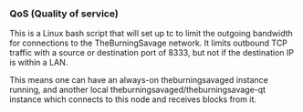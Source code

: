 ### QoS (Quality of service) ###

This is a Linux bash script that will set up tc to limit the outgoing bandwidth for connections to the TheBurningSavage network. It limits outbound TCP traffic with a source or destination port of 8333, but not if the destination IP is within a LAN.

This means one can have an always-on theburningsavaged instance running, and another local theburningsavaged/theburningsavage-qt instance which connects to this node and receives blocks from it.
